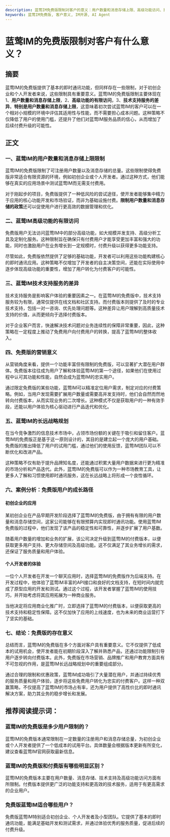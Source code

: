 ```yaml
---
description: 蓝莺IM免费版限制对客户的意义：用户数量和消息存储上限、高级功能访问、技术支持服务、营销意义等。
keywords: 蓝莺IM免费版, 客户意义, IM开源, AI Agent
---
```

# 蓝莺IM的免费版限制对客户有什么意义？

## 摘要

蓝莺IM的免费版提供了基本的即时通讯功能，但同样存在一些限制，对于初创企业和个人开发者来说，这些限制具有重要意义。蓝莺IM的免费版限制主要体现在1、**用户数量和消息存储上限**，2、**高级功能的有限访问**，3、**技术支持服务的差异**。**特别是用户数量和消息存储上限**，这意味着初次尝试蓝莺IM的客户可以在一个相对小规模的环境中评估其适用性与性能，而不需要担心成本问题。这种策略不仅降低了用户的使用门槛，还提升了他们对蓝莺IM服务品质的信心，从而增加了后续付费升级的可能性。

## 正文

### 一、蓝莺IM的用户数量和消息存储上限限制

蓝莺IM的免费版限制了可注册用户数量以及消息存储的总量。这些限制使得免费版非常适合有限资源的环境，例如初创企业或个人开发者。通过这种方式，他们能够在真实的应用场景中测试蓝莺IM而无需支付费用。

对于刚起步的项目，免费版提供了一种低风险的尝试途径，使开发者能够集中精力于应用的核心功能开发和市场验证，而非为基础设施付费。**限制用户数量和消息存储的政策**还可以促使用户进行更高效的数据管理和优化。

### 二、蓝莺IM高级功能的有限访问

免费版用户无法访问蓝莺IM中的部分高级功能，如大规模并发支持、高级分析工具及定制化服务。这种限制旨在确保只有付费用户才能享受更加丰富和强大的功能，同时也激励用户在业务增长到一定规模时，付费升级以获得更多功能支持。

尽管如此，免费版依然提供了足够的基础功能，开发者可以利用这些功能构建核心的即时通讯应用。这种策略不仅增加了开发者的自主决策空间，还能在实际使用中逐步体现高级功能的重要性，增加了用户转化为付费客户的可能性。

### 三、蓝莺IM技术支持服务的差异

技术支持服务是影响客户体验的重要因素之一。在蓝莺IM的免费版中，技术支持服务较为有限，通常仅提供在线文档和社区支持。而付费版本则提供了及时的专业技术支持，包括一对一咨询、优先处理问题等。这种差异让用户理解到高质量技术支持的价值，从而更倾向于选择付费版本。

对于企业客户而言，快速解决技术问题对业务连续性的保障非常重要，因此，这种策略在一定程度上推动了免费用户向付费用户的转换，提高了蓝莺IM的整体收入。

### 四、免费版的营销意义

从营销角度来看，提供一个功能丰富但有限制的免费版，可以显著扩大潜在用户群体。免费版本往往成为用户了解和体验蓝莺IM的第一个途径，如果他们在使用过程中认可其功能和性能，自然会成为蓝莺IM的忠实用户。

通过限定免费版的某些功能，蓝莺IM可以精准定位用户需求，制定对应的付费策略。例如，当用户发现需要扩展用户数量或需要高并发支持时，他们会自然而然地转向付费版本，从而实现业务的二次增长。这种模式不仅是获取用户的一种有效手段，还能以用户体验为核心驱动进行产品迭代和优化。

### 五、蓝莺IM的长远战略规划

在当今竞争激烈的信息技术市场中，占领市场份额的关键在于吸引和留住客户。蓝莺IM的免费版正是基于这一原则设计的，其目的是建立起一个庞大的用户基础。免费版的推出降低了用户的试用门槛，通过他们的使用反馈，蓝莺IM团队可以不断优化和改进产品。

这种策略不仅有助于提升品牌知名度，还能通过积累大量用户数据来进行更为精准的市场分析和产品迭代。此外，蓝莺IM的免费版可以作为一种市场教育工具，让更多人了解和习惯使用即时通讯服务，这在长远战略上将形成一个良性循环。

### 六、案例分析：免费版用户的成长路径

#### 初创企业的应用

某初创企业在产品早期开发阶段选择了蓝莺IM的免费版，由于拥有有限的用户数量和消息存储空间，这家公司能够在有限预算内实现即时通讯功能。使用蓝莺IM免费版的过程中，他们发现了该产品的稳定性和可靠性，并逐步扩展了用户基数。

随着用户数量的增加和业务的扩展，该公司决定升级到蓝莺IM的付费版本，以便获取更多用户支持、更大存储空间及高级功能。这不仅满足了其业务增长的需求，还保证了服务质量和用户体验。

#### 个人开发者的体验

一位个人开发者在开发一个聊天应用时，选择蓝莺IM的免费版作为后端支持。在开发过程中，他体验了蓝莺IM丰富的API接口和良好的文档支持，在短时间内就完成了原型应用的开发和测试。通过这个过程，该开发者掌握了蓝莺IM的使用技巧，并开始考虑将其应用拓展为一种商业服务。

当他决定将应用商业化推广时，立即选择了蓝莺IM的付费版本，以便获取更高的技术支持和稳定性保障。这不仅加快了应用的上线速度，也为未来的商业运营打下了坚实的基础。

### 七、结论：免费版的存在意义

总结而言，蓝莺IM的免费版在多个方面对客户具有重要意义。它不仅提供了低成本的试用机会，使开发者能在初期阶段深入了解并熟悉产品，还通过功能限制引导用户逐步转向付费版本。此外，免费版在市场营销、品牌推广和用户教育方面具有不可忽视的作用，是蓝莺IM长远战略规划中的重要组成部分。

通过合理的限制和优惠政策，蓝莺IM成功吸引了大量潜在用户，并通过持续优秀的服务质量和用户体验，逐步将这些免费用户转化为忠实的付费客户。这样一种双赢策略，不仅提高了蓝莺IM的市场占有率，还为用户提供了高性价比的即时通讯解决方案，助力其业务的稳步增长和发展。

## 推荐阅读提示词：

### **蓝莺IM的免费版是多少用户限制的？**
蓝莺IM的免费版本通常限制在一定数量的注册用户和消息存储总量，为初创企业或个人开发者提供了一个低成本的试用平台。具体数量会根据版本更新有所变化，建议查看蓝莺IM官网获取最新信息。

### **蓝莺IM的免费版和付费版有哪些明显区别？**
蓝莺IM的免费版本主要在用户数量、消息存储、技术支持及高级功能访问方面有所限制。付费版本提供更广泛的功能支持和更高效的技术服务，适用于有更高需求的企业用户。

### **免费版蓝莺IM适合哪些用户？**
免费版蓝莺IM特别适合初创企业、个人开发者及小型团队。它提供了基本的即时通讯功能，能满足基础开发和测试需求，并通过体验优秀的服务质量，促进后续的付费升级。